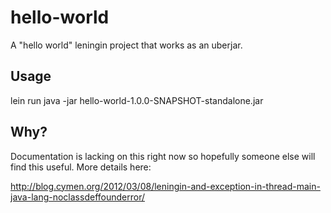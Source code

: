 hello-world
===========

A "hello world" leningin project that works as an uberjar.

Usage
-----

lein run
java -jar hello-world-1.0.0-SNAPSHOT-standalone.jar


Why?
----

Documentation is lacking on this right now so hopefully someone else will find this useful. More details here:

http://blog.cymen.org/2012/03/08/leningin-and-exception-in-thread-main-java-lang-noclassdeffounderror/
